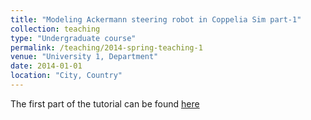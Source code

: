 ```yaml
---
title: "Modeling Ackermann steering robot in Coppelia Sim part-1"
collection: teaching
type: "Undergraduate course"
permalink: /teaching/2014-spring-teaching-1
venue: "University 1, Department"
date: 2014-01-01
location: "City, Country"
---
```



The first part of the tutorial can be found [here](https://www.youtube.com/watch?v=5iGOQpVhXTc)


